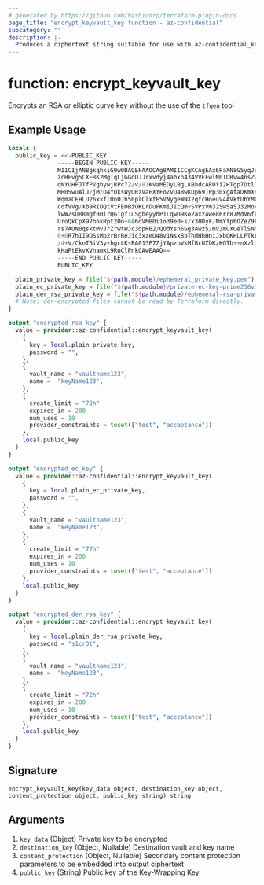 ```yaml
---
# generated by https://github.com/hashicorp/terraform-plugin-docs
page_title: "encrypt_keyvault_key function - az-confidential"
subcategory: ""
description: |-
  Produces a ciphertext string suitable for use with az-confidential_key resource
---
```


# function: encrypt_keyvault_key

Encrypts an RSA or elliptic curve key without the use of the `tfgen` tool

## Example Usage

```terraform
locals {
  public_key = <<-PUBLIC_KEY
              -----BEGIN PUBLIC KEY-----
              MIICIjANBgkqhkiG9w0BAQEFAAOCAg8AMIICCgKCAgEAx6PaXN8G5yqJc06mB+Ht
              zcHEvg5CXE8K2MgIqLjGGoOJJrxvdyj4ahxn434VVEFwlN0IDRvw4nsZwNOmXtQH
              qNYUHFJTfPVgbywjRPc72/v/81KVaMEDyLBgLKBndcAROYi2HTgp7DtllZGLCOFD
              MH0SwuAlJ/jM/O4YUksWyQRzVaEXYFoZvU48wKUp691Pp30xgAfaDKmXKXk/gJP+
              WqmaCEHLU26xxflOn0Jh50plClxfE5VNygeWNX2qfcHoeuV4AVktUhYMXXbaZar7
              cofVVg/Xb9RIDQtVtFEOBiOKLrDuFKmiJIcQm+SVPxVm32SwSaSJ32Mo68xc0VRZ
              lwWZsU88mgfB0irQGigf1uSgbeyyhP1LqwO9Ko2axz4we86rr87MdV6fXwyLzofD
              UroQkCpX97h6kRpt2Oo+6a6dVMB0i1o39e0+s/x30DyF/NmYfp6OZeZ9ESexNK+I
              rs7AON0qsktMvJrZrwtWJc3dpR62/QOdYsn6Gg3Awz5/mVJmUXUeTlSNUwLXvRcg
              6+0R7h1I9QSsMp2rBrReJic3xzeU48v1Nsx8bThdHhHniJxbQKHLLPTkFPvU1GVQ
              /4+V/CknT5iV3y+hgcLK+RA013P7ZjYApzpVkMfBcUZbKzKOTb++nXzlJrWwCc2b
              kHaPtEkvXVnamkL9RoClPnkCAwEAAQ==
              -----END PUBLIC KEY-----
              PUBLIC_KEY

  plain_private_key = file("${path.module}/ephemeral_private_key.pem")
  plain_ec_private_key = file("${path.module}/private-ec-key-prime256v1.pem")
  plain_der_rsa_private_key = file("${path.module}/ephemeral-rsa-private-key-encrypted.pem")
  # Note: der-encrypted files cannot be read by Terraform directly.
}

output "encrypted_rsa_key" {
  value = provider::az-confidential::encrypt_keyvault_key(
    {
      key = local.plain_private_key,
      password = "",
    },
    {
      vault_name = "vaultname123",
      name =  "keyName123",
    },
    {
      create_limit = "72h"
      expires_in = 200
      num_uses = 10
      provider_constraints = toset(["test", "acceptance"])
    },
    local.public_key
  )
}

output "encrypted_ec_key" {
  value = provider::az-confidential::encrypt_keyvault_key(
    {
      key = local.plain_ec_private_key,
      password = "",
    },
    {
      vault_name = "vaultname123",
      name =  "keyName123",
    },
    {
      create_limit = "72h"
      expires_in = 200
      num_uses = 10
      provider_constraints = toset(["test", "acceptance"])
    },
    local.public_key
  )
}

output "encrypted_der_rsa_key" {
  value = provider::az-confidential::encrypt_keyvault_key(
    {
      key = local.plain_der_rsa_private_key,
      password = "s1cr3t",
    },
    {
      vault_name = "vaultname123",
      name =  "keyName123",
    },
    {
      create_limit = "72h"
      expires_in = 200
      num_uses = 10
      provider_constraints = toset(["test", "acceptance"])
    },
    local.public_key
  )
}
```

## Signature

<!-- signature generated by tfplugindocs -->
```text
encrypt_keyvault_key(key_data object, destination_key object, content_protection object, public_key string) string
```

## Arguments

<!-- arguments generated by tfplugindocs -->
1. `key_data` (Object) Private key to be encrypted
1. `destination_key` (Object, Nullable) Destination vault and key name
1. `content_protection` (Object, Nullable) Secondary content protection parameters to be embedded into  output ciphertext
1. `public_key` (String) Public key of the Key-Wrapping Key

